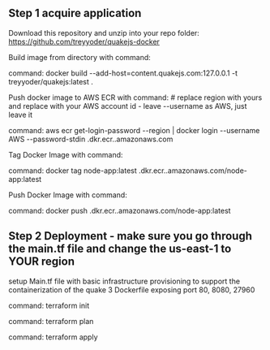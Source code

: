 ## Step 1 acquire application 
Download this repository and unzip into your repo folder: 
https://github.com/treyyoder/quakejs-docker
 
Build image from directory with command:
 
command: docker build --add-host=content.quakejs.com:127.0.0.1 -t treyyoder/quakejs:latest .

Push docker image to AWS ECR with command: # replace region with yours and replace <account-id> with your AWS account id - leave --username as AWS, just leave it 

command: aws ecr get-login-password --region <region> | docker login --username AWS --password-stdin <account-id>.dkr.ecr.<region>.amazonaws.com  

Tag Docker Image with command:

command: docker tag node-app:latest <account-id>.dkr.ecr.<region>.amazonaws.com/node-app:latest

Push Docker Image with command: 

command: docker push <account-id>.dkr.ecr.<region>.amazonaws.com/node-app:latest

## Step 2 Deployment - make sure you go through the main.tf file and change the us-east-1 to YOUR region

setup Main.tf file with basic infrastructure provisioning to support the containerization of the quake 3 Dockerfile
exposing port 80, 8080, 27960

command: terraform init

command: terraform plan

command: terraform apply
